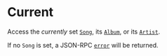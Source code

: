# Current
Access the _currently_ set [`Song`](../../common-objects/song.md), its [`Album`](../../common-objects/album.md), or its [`Artist`](../../common-objects/artist.md).

If no `Song` is set, a JSON-RPC [`error`](../json-rpc.md#example-json-rpc-20-failed-response) will be returned.

